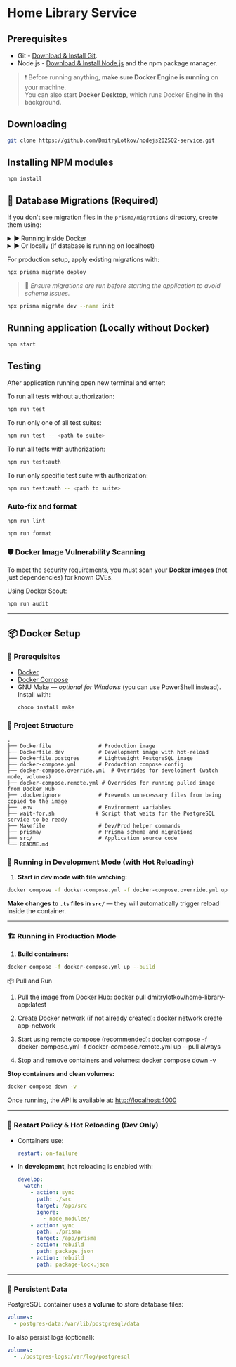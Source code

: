 # Home Library Service

## Prerequisites

- Git - [Download & Install Git](https://git-scm.com/downloads).
- Node.js - [Download & Install Node.js](https://nodejs.org/en/download/) and the npm package manager.

> ❗ Before running anything, **make sure Docker Engine is running** on your machine.  
> You can also start **Docker Desktop**, which runs Docker Engine in the background.

## Downloading

```bash
git clone https://github.com/DmitryLotkov/nodejs2025Q2-service.git
```

## Installing NPM modules

```bash
npm install
```


## 🧬 Database Migrations (Required)

If you don't see migration files in the `prisma/migrations` directory, create them using:

<details>
<summary>▶️ Running inside Docker</summary>

```bash
docker compose exec app npx prisma migrate dev --name init
```

</details>

<details>
<summary>▶️ Or locally (if database is running on localhost)</summary>

```bash
npx prisma migrate dev --name init
```

</details>

For production setup, apply existing migrations with:

```bash
npx prisma migrate deploy
```

> 📌 _Ensure migrations are run before starting the application to avoid schema issues._
```bash
npx prisma migrate dev --name init
```

## Running application (Locally without Docker)

```bash
npm start
```

## Testing

After application running open new terminal and enter:

To run all tests without authorization:

```bash
npm run test
```

To run only one of all test suites:

```bash
npm run test -- <path to suite>
```

To run all tests with authorization:

```bash
npm run test:auth
```

To run only specific test suite with authorization:

```bash
npm run test:auth -- <path to suite>
```

### Auto-fix and format

```bash
npm run lint
```

```bash
npm run format
```

### 🛡 Docker Image Vulnerability Scanning

To meet the security requirements, you must scan your **Docker images** (not just dependencies) for known CVEs.

Using Docker Scout:

```bash
npm run audit
```
---

## 📦 Docker Setup

### 🔧 Prerequisites

- [Docker](https://www.docker.com/)
- [Docker Compose](https://docs.docker.com/compose/)
- GNU Make — _optional for Windows_ (you can use PowerShell instead). Install with:  
  ```bash
  choco install make
  ```

### 🧱 Project Structure

```
.
├── Dockerfile               # Production image
├── Dockerfile.dev           # Development image with hot-reload
├── Dockerfile.postgres      # Lightweight PostgreSQL image
├── docker-compose.yml       # Production compose config
├── docker-compose.override.yml  # Overrides for development (watch mode, volumes)
├── docker-compose.remote.yml # Overrides for running pulled image from Docker Hub
├── .dockerignore            # Prevents unnecessary files from being copied to the image
├── .env                     # Environment variables
├── wait-for.sh             # Script that waits for the PostgreSQL service to be ready
├── Makefile                 # Dev/Prod helper commands
├── prisma/                  # Prisma schema and migrations
├── src/                     # Application source code
└── README.md
```

### 🚀 Running in Development Mode (with Hot Reloading)

1. **Start in dev mode with file watching:**

```bash
docker compose -f docker-compose.yml -f docker-compose.override.yml up --build --watch
```

**Make changes to `.ts` files in `src/`** — they will automatically trigger reload inside the container.

---

### 🏗️ Running in Production Mode

1. **Build containers:**

```bash
docker compose -f docker-compose.yml up --build
```

📦 Pull and Run
1. Pull the image from Docker Hub:
  docker pull dmitrylotkov/home-library-app:latest

2. Create Docker network (if not already created):
   docker network create app-network

3. Start using remote compose (recommended):
   docker compose -f docker-compose.yml -f docker-compose.remote.yml up --pull always

4. Stop and remove containers and volumes:
   docker compose down -v

**Stop containers and clean volumes:**

```bash
docker compose down -v
```

Once running, the API is available at: [http://localhost:4000](http://localhost:4000)

---

### 🔁 Restart Policy & Hot Reloading (Dev Only)

- Containers use:
  ```yaml
  restart: on-failure
  ```

- In **development**, hot reloading is enabled with:

  ```yaml
  develop:
    watch:
      - action: sync
        path: ./src
        target: /app/src
        ignore:
          - node_modules/
      - action: sync
        path: ./prisma
        target: /app/prisma
      - action: rebuild
        path: package.json
      - action: rebuild
        path: package-lock.json
  ```

---

### 💾 Persistent Data

PostgreSQL container uses a **volume** to store database files:

```yaml
volumes:
  - postgres-data:/var/lib/postgresql/data
```

To also persist logs (optional):

```yaml
volumes:
  - ./postgres-logs:/var/log/postgresql
```